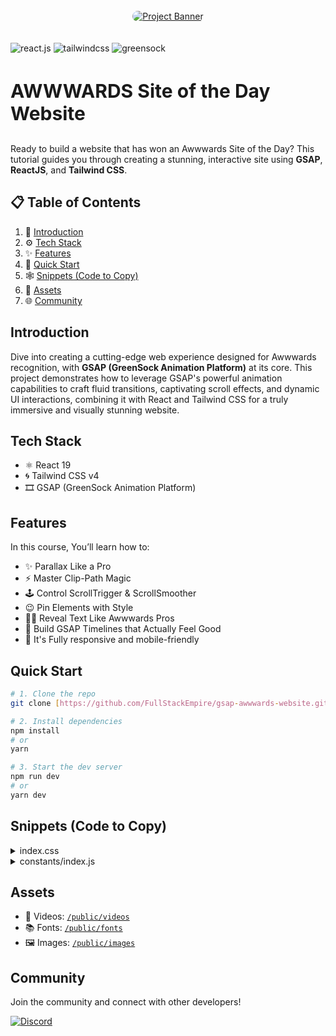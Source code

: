 <div >
 <br />
  <div align="center" >
   <a href="https://youtu.be/pqYxZ8jd768" target="_blank">
     <img  src="public/images/Final.png" style="border-radius:10px;"  alt="Project Banner">
   </a></div>
 <br />
 <br />

 <div>
   <img src="https://img.shields.io/badge/-React_JS_V19-black?style=for-the-badge&logoColor=white&logo=react&color=007ACC" alt="react.js" />
   <img src="https://img.shields.io/badge/-Tailwind_CSS_v4-black?style=for-the-badge&logoColor=white&logo=tailwindcss&color=030712" alt="tailwindcss" />
   <img src="https://img.shields.io/badge/-GSAP-black?style=for-the-badge&logoColor=white&logo=greensock&color=88CE02" alt="greensock" />

 </div>

 <h3 style="font-weight:700;font-size:30px;">AWWWARDS Site of the Day Website</h3>

  <div >
    Ready to build a website that has won an Awwwards Site of the Day?
    This tutorial guides you through creating a stunning, interactive site using <b>GSAP</b>, <b>ReactJS</b>, and <b>Tailwind CSS</b>.
   </div>
</div>

## 📋 <a name="table">Table of Contents</a>

1. 🚀 [Introduction](#introduction)
2. ⚙️ [Tech Stack](#tech-stack)
3. ✨ [Features](#features)
4. 🤸 [Quick Start](#quick-start)
5. 🕸️ [Snippets (Code to Copy)](#snippets)
6. 🔗 [Assets](#links)
7. 🌐 [Community](#more)

## Introduction

Dive into creating a cutting-edge web experience designed for Awwwards recognition, with **GSAP (GreenSock Animation Platform)** at its core. This project demonstrates how to leverage GSAP's powerful animation capabilities to craft fluid transitions, captivating scroll effects, and dynamic UI interactions, combining it with React and Tailwind CSS for a truly immersive and visually stunning website.

## Tech Stack

- ⚛️ React 19
- 🌀 Tailwind CSS v4
- 🎞️ GSAP (GreenSock Animation Platform)

## Features

In this course, You’ll learn how to:

- ✨ Parallax Like a Pro
- ⚡️ Master Clip-Path Magic
- 🕹️ Control ScrollTrigger & ScrollSmoother
- 😉 Pin Elements with Style
- 🧑‍💻 Reveal Text Like Awwwards Pros
- 👏 Build GSAP Timelines that Actually Feel Good
- 📱 It's Fully responsive and mobile-friendly

## Quick Start

```bash
# 1. Clone the repo
git clone [https://github.com/FullStackEmpire/gsap-awwwards-website.git](https://github.com/FullStackEmpire/gsap-awwwards-website.git)

# 2. Install dependencies
npm install
# or
yarn

# 3. Start the dev server
npm run dev
# or
yarn dev
```

## Snippets (Code to Copy)

<details>
  <summary>index.css</summary>

```css
@import url("https://fonts.googleapis.com/css2?family=Antonio:wght@100..700&display=swap");
@import "tailwindcss";

@font-face {
  font-family: "ProximaNova, sans-serif";
  src: url("/fonts/ProximaNova-Regular.otf");
}

@theme {
  --color-black: #222123;
  --color-main-bg: #232224;
  --color-white: #ffffff;
  --color-dark-brown: #523122;
  --color-mid-brown: #a26833;
  --color-light-brown: #e3a458;
  --color-red-brown: #7f3b2d;
  --color-yellow-brown: #a26833;
  --color-milk-yellow: #e3d3bc;
  --color-red: #a02128;
  --color-milk: #faeade;
  --font-sans: "Antonio", sans-serif;
  --font-paragraph: "ProximaNova, sans-serif";
}

html,
body {
  margin: 0;
  padding: 0;
  box-sizing: border-box;
  background-color: #faeade;
  color: #523122;
  font-family: "Antonio", sans-serif;
  overflow-x: hidden;
  scroll-behavior: smooth;
  scrollbar-width: none; /* Firefox */
  -ms-overflow-style: none; /* IE 10+ */
}

body::-webkit-scrollbar {
  display: none; /* Chrome, Safari */
}

@layer utilities {
  .flex-center {
    @apply flex justify-center items-center;
  }
  .col-center {
    @apply flex flex-col justify-center items-center;
  }
  .abs-center {
    @apply absolute top-1/2 left-1/2 -translate-x-1/2 -translate-y-1/2;
  }
  .general-title {
    @apply 2xl:text-[8.5rem] md:text-8xl text-5xl font-bold uppercase leading-[9vw] tracking-[-.35vw];
  }
}

@layer components {
  .paragraph-line {
    @apply text-nowrap overflow-hidden;
  }

  .hero-container {
    @apply relative bg-milk w-screen h-dvh overflow-hidden;

    .hero-content {
      @apply relative z-10 w-full h-full flex flex-col 2xl:justify-center items-center translate-y-10 2xl:pt-0 md:pt-32 pt-24;

      .hero-title {
        @apply text-dark-brown 2xl:text-[8.5rem] md:text-[6.5rem] text-[3.3rem] font-bold uppercase leading-[9vw] tracking-[-.35vw] 2xl:mb-0 mb-5;
      }

      .hero-text-scroll {
        @apply rotate-[-3deg] mb-8 border-[.5vw] border-milk;

        .hero-subtitle {
          @apply bg-mid-brown;
        }

        h1 {
          @apply uppercase 2xl:text-[8.5rem] md:text-[6.5rem] text-[3.3rem] font-bold text-[#fce1cd] leading-[9vw] tracking-[-.35vw] 2xl:px-[1.2vw] px-3 2xl:pb-[1vw] pb-5 2xl:py-0 py-3;
        }
      }

      h2 {
        @apply font-paragraph text-dark-brown text-center md:max-w-lg max-w-sm px-5 md:text-lg leading-[115%] mt-3;
      }

      .hero-button {
        @apply md:mt-16 mt-10 text-dark-brown bg-light-brown uppercase font-bold text-lg rounded-full md:p-5 p-3 md:px-16 px-10;
      }
    }
  }

  .message-content {
    @apply bg-[#7f3b2d] text-milk min-h-dvh overflow-hidden flex justify-center items-center relative z-20;

    .msg-wrapper {
      @apply 2xl:text-[8.5rem] md:text-8xl text-5xl font-bold uppercase leading-[9vw] tracking-[-.35vw] flex flex-col justify-center items-center md:gap-24 gap-14;

      h1:first-of-type {
        @apply 2xl:max-w-4xl md:max-w-2xl max-w-xs text-center  text-[#faeade10];
      }

      h1:last-of-type {
        @apply 2xl:max-w-7xl md:max-w-4xl max-w-xs text-center  text-[#faeade10];
      }
    }

    p {
      @apply text-center font-paragraph;
    }

    h1,
    h2 {
      @apply leading-none;
    }

    .msg-text-scroll {
      @apply rotate-[3deg] 2xl:translate-y-5 -translate-y-5 absolute z-10 border-[.5vw] border-[#7f3b2d];
    }
  }

  .flavor-section {
    @apply min-h-dvh bg-milk;

    .flavor-text-scroll {
      @apply rotate-[-3deg] md:translate-y-5 border-[.5vw] border-milk absolute z-10;
    }

    .first-text-split h1 {
      @apply md:text-center text-dark-brown;
    }

    .second-text-split h1 {
      @apply md:text-center;
    }

    .slider-wrapper {
      @apply lg:h-dvh min-h-dvh md:min-h-fit w-full mt-0 md:mt-20 xl:mt-0;

      .flavors {
        @apply h-full w-full flex md:flex-row flex-col items-center 2xl:gap-72 lg:gap-52 md:gap-24 gap-7 flex-nowrap;

        .drinks {
          @apply absolute left-1/2 -translate-x-1/2 bottom-0 md:h-full h-80;
        }

        .elements {
          @apply absolute md:top-0 md:bottom-auto bottom-10 w-full;
        }

        h1 {
          @apply absolute md:bottom-10 md:left-10 bottom-5 left-5 text-milk md:text-6xl text-3xl font-semibold uppercase tracking-tighter;
        }
      }
    }
  }

  .nutrition-section {
    @apply min-h-dvh 2xl:h-[120dvh] overflow-hidden relative;

    .big-img {
      @apply w-full absolute 2xl:h-full md:h-2/3 h-1/2 left-0 bottom-0 object-bottom 2xl:object-contain object-cover;
    }

    .nutrition-title {
      @apply 2xl:max-w-4xl xl:max-w-2xl md:py-0 py-3 md:pb-5 pb-0 lg:pb-0 md:text-center text-[#513022];
    }

    .nutrition-text-scroll {
      @apply rotate-[-3deg] border-[.5vw] border-[#e3d3bc] text-nowrap opacity-0 md:-mt-32 -mt-24;
    }

    .nutrition-box {
      @apply absolute md:bottom-16 bottom-5 w-full md:px-0 px-5;

      .list-wrapper {
        @apply bg-[#fdebd2] rounded-full border-[.5vw] border-[#e8ddca] mx-auto max-w-7xl md:py-8 py-5 md:px-0 px-5 flex justify-between items-center;

        p {
          @apply text-[#865720];
        }
      }

      .spacer-border {
        @apply absolute right-0 top-1/2 transform -translate-y-1/2 md:h-24 h-16 w-px bg-[#C89C6E];
      }
    }
  }

  .benefit-section {
    @apply min-h-dvh bg-[#222123] overflow-hidden relative;

    p {
      @apply text-milk font-paragraph text-center text-lg;
    }

    .first-title {
      @apply rotate-[3deg] relative z-10;
    }

    .second-title {
      @apply rotate-[-1deg] md:-translate-y-5;
    }

    .third-title {
      @apply rotate-[1deg] md:-translate-y-12 relative z-10;
    }

    .fourth-title {
      @apply rotate-[-5deg] md:-translate-y-12;
    }

    .vd-pin-section {
      @apply md:h-[110vh] h-dvh overflow-hidden md:!-translate-y-[15%] md:mt-0 mt-20;

      video {
        @apply size-full absolute inset-0 object-cover;
      }

      .play-btn {
        @apply absolute top-1/2 left-1/2 -translate-x-1/2 -translate-y-1/2 size-[9vw] flex justify-center items-center bg-[#ffffff1a] backdrop-blur-xl rounded-full;
      }

      img:first-of-type {
        @apply size-[15vw];
      }
    }
  }

  .testimonials-section {
    @apply bg-milk relative w-full h-[120dvh];

    .pin-box {
      @apply flex items-center justify-center w-full ps-52 absolute 2xl:bottom-32 bottom-[50vh];

      .vd-card {
        @apply md:w-96 w-80 flex-none md:rounded-[2vw] rounded-3xl -ms-44 overflow-hidden 2xl:relative absolute border-[.5vw] border-milk;
      }
    }

    h1 {
      @apply uppercase text-[20.5vw] leading-[105%] tracking-[-.4vw] ml-[2vw] font-bold;
    }
  }

  .footer-section {
    @apply 2xl:min-h-dvh overflow-hidden relative bg-[#222123];

    .social-btn {
      @apply border border-[#faeade33] md:size-[5vw] size-14 md:p-0 p-3 flex justify-center items-center rounded-full hover:bg-[#ffffff1a] transition-colors cursor-pointer;
    }

    input {
      @apply 2xl:text-4xl text-3xl placeholder:font-bold placeholder:tracking-tighter;
    }

    .copyright-box {
      @apply 2xl:absolute w-full md:px-10 px-5 py-7 bottom-0 text-milk opacity-50 md:text-lg font-paragraph flex gap-7 md:flex-row flex-col-reverse md:justify-between justify-center items-center;

      p {
        @apply text-center;
      }
    }
  }
}

.nutrition-section {
  background-color: #faeade00;
  background-image: radial-gradient(circle, #f3ece2, #dcccb0);
}

.spin-circle {
  animation: spin 20s linear infinite;
}
@keyframes spin {
  from {
    transform: rotate(0deg);
  }
  to {
    transform: rotate(360deg);
  }
}
```

</details>

<details>
  <summary>constants/index.js</summary>

```js
const flavorlists = [
  {
    name: "Chocolate Milk",
    color: "brown",
    rotation: "md:rotate-[-8deg] rotate-0",
  },
  {
    name: "Stawberry Milk",
    color: "red",
    rotation: "md:rotate-[8deg] rotate-0",
  },
  {
    name: "Cookies & Cream",
    color: "blue",
    rotation: "md:rotate-[-8deg] rotate-0",
  },
  {
    name: "Peanut Butter Chocolate",
    color: "orange",
    rotation: "md:rotate-[8deg] rotate-0",
  },
  {
    name: "Vanilla Milkshake",
    color: "white",
    rotation: "md:rotate-[-8deg] rotate-0",
  },
  {
    name: "Max Chocolate Milk",
    color: "black",
    rotation: "md:rotate-[8deg] rotate-0",
  },
];

const nutrientLists = [
  { label: "Potassium", amount: "245mg" },
  { label: "Calcium", amount: "500mg" },
  { label: "Vitamin A", amount: "176mcg" },
  { label: "Vitamin D", amount: "5mcg" },
  { label: "Iron", amount: "1mg" },
];

const cards = [
  {
    src: "/videos/f1.mp4",
    rotation: "rotate-z-[-10deg]",
    name: "Madison",
    img: "/images/p1.png",
    translation: "translate-y-[-5%]",
  },
  {
    src: "/videos/f2.mp4",
    rotation: "rotate-z-[4deg]",
    name: "Alexander",
    img: "/images/p2.png",
  },
  {
    src: "/videos/f3.mp4",
    rotation: "rotate-z-[-4deg]",
    name: "Andrew",
    img: "/images/p3.png",
    translation: "translate-y-[-5%]",
  },
  {
    src: "/videos/f4.mp4",
    rotation: "rotate-z-[4deg]",
    name: "Bryan",
    img: "/images/p4.png",
    translation: "translate-y-[5%]",
  },
  {
    src: "/videos/f5.mp4",
    rotation: "rotate-z-[-10deg]",
    name: "Chris",
    img: "/images/p5.png",
  },
  {
    src: "/videos/f6.mp4",
    rotation: "rotate-z-[4deg]",
    name: "Devante",
    img: "/images/p6.png",
    translation: "translate-y-[5%]",
  },
  {
    src: "/videos/f7.mp4",
    rotation: "rotate-z-[-3deg]",
    name: "Melisa",
    img: "/images/p7.png",
    translation: "translate-y-[10%]",
  },
];

export { flavorlists, nutrientLists, cards };
```

</details>

## Assets

- 🎥 Videos: [`/public/videos`](https://github.com/Fullstack-Empire/GSAP-Awwwards-Website/tree/main/public/videos)
- 📚 Fonts: [`/public/fonts`](https://github.com/Fullstack-Empire/GSAP-Awwwards-Website/tree/main/public/fonts)
- 🖼️ Images: [`/public/images`](https://github.com/Fullstack-Empire/GSAP-Awwwards-Website/tree/main/public/images)

## Community

Join the community and connect with other developers!

[![Discord](https://img.shields.io/discord/your-server-id?label=Join%20Discord&logo=discord&style=for-the-badge&color=5865F2)](https://discord.gg/cbtfr4BHF9)
